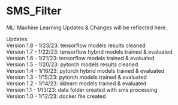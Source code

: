 # SMS_Filter  
ML: Machine Learning Updates & Changes will be reflected here.    

Updates:   
Version 1.8 - 1/23/23: tensorflow models results cleaned         
Version 1.7 - 1/22/23: tensorflow hybrid models trained & evaluated       
Version 1.6 - 1/21/23: tensorflow models trained & evaluated      
Version 1.5 - 1/20/23: pytorch models results cleaned     
Version 1.4 - 1/16/23: pytorch hybrid models trained & evaluated      
Version 1.3 - 1/15/23: pytorch models trained & evaluated    
Version 1.2 - 1/14/23: sklearn models trained & evaluated    
Version 1.1 - 1/13/23: data folder created with sms processing      
Version 1.0 - 1/12/23: docker file created    